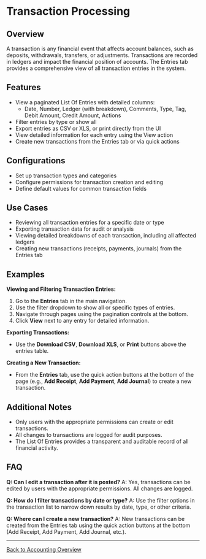 # Transaction Processing

## Overview
A transaction is any financial event that affects account balances, such as deposits, withdrawals, transfers, or adjustments. Transactions are recorded in ledgers and impact the financial position of accounts. The Entries tab provides a comprehensive view of all transaction entries in the system.

## Features
- View a paginated List Of Entries with detailed columns:
  - Date, Number, Ledger (with breakdown), Comments, Type, Tag, Debit Amount, Credit Amount, Actions
- Filter entries by type or show all
- Export entries as CSV or XLS, or print directly from the UI
- View detailed information for each entry using the View action
- Create new transactions from the Entries tab or via quick actions

## Configurations
- Set up transaction types and categories
- Configure permissions for transaction creation and editing
- Define default values for common transaction fields

## Use Cases
- Reviewing all transaction entries for a specific date or type
- Exporting transaction data for audit or analysis
- Viewing detailed breakdowns of each transaction, including all affected ledgers
- Creating new transactions (receipts, payments, journals) from the Entries tab

## Examples
**Viewing and Filtering Transaction Entries:**
1. Go to the **Entries** tab in the main navigation.
2. Use the filter dropdown to show all or specific types of entries.
3. Navigate through pages using the pagination controls at the bottom.
4. Click **View** next to any entry for detailed information.

**Exporting Transactions:**
- Use the **Download CSV**, **Download XLS**, or **Print** buttons above the entries table.

**Creating a New Transaction:**
- From the **Entries** tab, use the quick action buttons at the bottom of the page (e.g., **Add Receipt**, **Add Payment**, **Add Journal**) to create a new transaction.

## Additional Notes
- Only users with the appropriate permissions can create or edit transactions.
- All changes to transactions are logged for audit purposes.
- The List Of Entries provides a transparent and auditable record of all financial activity.

## FAQ
**Q: Can I edit a transaction after it is posted?**
A: Yes, transactions can be edited by users with the appropriate permissions. All changes are logged.

**Q: How do I filter transactions by date or type?**
A: Use the filter options in the transaction list to narrow down results by date, type, or other criteria.

**Q: Where can I create a new transaction?**
A: New transactions can be created from the Entries tab using the quick action buttons at the bottom (Add Receipt, Add Payment, Add Journal, etc.).

---
[Back to Accounting Overview](./README.md) 